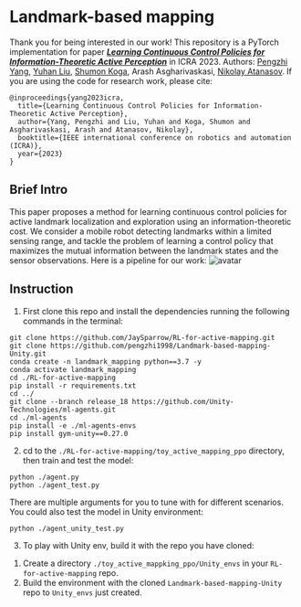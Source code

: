 # Landmark-based mapping
Thank you for being interested in our work! This repository is a PyTorch implementation for paper ***[Learning Continuous Control Policies for Information-Theoretic Active Perception](https://arxiv.org/pdf/2209.12427.pdf)***
in ICRA 2023. Authors: [Pengzhi Yang](https://pengzhi1998.github.io/), 
[Yuhan Liu](https://jaysparrow.github.io/), [Shumon Koga](https://shumon0423.github.io/), Arash Asgharivaskasi, 
[Nikolay Atanasov](https://natanaso.github.io/).
If you are using the code for research work, please cite:
```
@inproceedings{yang2023icra,
  title={Learning Continuous Control Policies for Information-Theoretic Active Perception},
  author={Yang, Pengzhi and Liu, Yuhan and Koga, Shumon and Asgharivaskasi, Arash and Atanasov, Nikolay},
  booktitle={IEEE international conference on robotics and automation (ICRA)},
  year={2023}
}
```
## Brief Intro
This paper proposes a method for learning continuous control policies for active landmark localization and
exploration using an information-theoretic cost. We consider a mobile robot detecting landmarks within a limited sensing
range, and tackle the problem of learning a control policy that maximizes the mutual information between the landmark
states and the sensor observations. Here is a pipeline for our work:
![avatar](data:./teaser.png)

## Instruction
1. First clone this repo and install the dependencies running the following commands in the terminal:
```
git clone https://github.com/JaySparrow/RL-for-active-mapping.git
git clone https://github.com/pengzhi1998/Landmark-based-mapping-Unity.git
conda create -n landmark_mapping python==3.7 -y
conda activate landmark_mapping
cd ./RL-for-active-mapping
pip install -r requirements.txt
cd ../
git clone --branch release_18 https://github.com/Unity-Technologies/ml-agents.git
cd ./ml-agents
pip install -e ./ml-agents-envs
pip install gym-unity==0.27.0
```
2. cd to the ```./RL-for-active-mapping/toy_active_mapping_ppo``` directory, then train and test the model:
```
python ./agent.py 
python ./agent_test.py  
```
There are multiple arguments for you to tune with for different scenarios. You could also test the model in Unity environment:
```
python ./agent_unity_test.py 
```
3. To play with Unity env, build it with the repo you have cloned:
1) Create a directory `./toy_active_mappking_ppo/Unity_envs` in your ```RL-for-active-mapping``` repo.
2) Build the environment with the cloned ```Landmark-based-mapping-Unity``` repo to ```Unity_envs``` just created.



